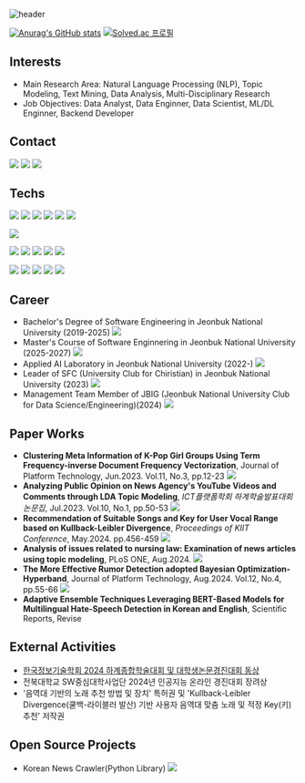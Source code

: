 ![header](https://capsule-render.vercel.app/api?type=slice&color=330099&height=200&text=Indigo_Coder&fontColor=FFFFFF&fontAlign=70&rotate=13&fontAlignY=25)  

[![Anurag's GitHub stats](https://github-readme-stats.vercel.app/api?username=Indigo-Coder-github)](https://github.com/anuraghazra/github-readme-stats)
[![Solved.ac
프로필](http://mazassumnida.wtf/api/v2/generate_badge?boj=hjs4011)](https://solved.ac/hjs4011)

## Interests
 - Main Research Area: Natural Language Processing (NLP), Topic Modeling, Text Mining, Data Analysis, Multi-Disciplinary Research
 - Job Objectives: Data Analyst, Data Enginner, Data Scientist, ML/DL Enginner, Backend Developer

## Contact
<a href="https://scholar.google.com/citations?user=kWbOhjoAAAAJ&hl=ko" target="_blank"><img src="https://img.shields.io/badge/Scholar-EA4335?style=plastic&logo=google scholar&logoColor=FFFFFF"/></a>
<a href="hjs40111@gmail.com" target="_blank"><img src="https://img.shields.io/badge/Gmail-EA4335?style=plastic&logo=gmail&logoColor=FFFFFF"/></a>
<a href="https://indigo-coder.tistory.com/" target="_blank"><img src="https://img.shields.io/badge/Tistory-000000?style=plastic&logo=Tistory&logoColor=FFFFFF"/></a>

## Techs
<a href="https://www.python.org" target="_blank"><img src="https://img.shields.io/badge/Python-3776AB?style=plastic&logo=Python&logoColor=FFFFFF"/></a>
<a href="https://www.scikit-learn.org" target="_blank"><img src="https://img.shields.io/badge/sckitlearn-F7931E?style=plastic&logo=scikitlearn&logoColor=FFFFFF"/></a>
<a href="https://www.numpy.org" target="_blank"><img src="https://img.shields.io/badge/NumPy-013243?style=plastic&logo=numpy&logoColor=FFFFFF"/></a>
<a href="https://pandas.pydata.org/" target="_blank"><img src="https://img.shields.io/badge/Pandas-150458?style=plastic&logo=pandas&logoColor=FFFFFF"/></a>
<a href="https://pytorch.org/" target="_blank"><img src="https://img.shields.io/badge/Pytorch-EE4C2C?style=plastic&logo=Pytorch&logoColor=FFFFFF"/></a>
<a href="https://www.huggingface.co" target="_blank"><img src="https://img.shields.io/badge/HuggingFace-FFD21E?style=plastic&logo=HuggingFace&logoColor=FFFFFF"/></a>

<a href="https://www.java.com/" target="_blank"><img src="https://img.shields.io/badge/Java-437291?style=plastic&logo=OpenJDK&logoColor=FFFFFF"/></a>

<a href="https://www.w3.org/html/" target="_blank"><img src="https://img.shields.io/badge/HTML-E34F26?style=plastic&logo=HTML5&logoColor=FFFFFF"/></a>
<a href="https://www.djangoproject.com/" target="_blank"><img src="https://img.shields.io/badge/Django-092E20?style=plastic&logo=django&logoColor=FFFFFF"/></a>
<a href="https://www.json.org" target="_blank"><img src="https://img.shields.io/badge/Json-000000?style=plastic&logo=json&logoColor=FFFFFF"/></a>
<a href="https://firebase.google.com/" target="_blank"><img src="https://img.shields.io/badge/Firebase-FFCA28?style=plastic&logo=firebase&logoColor=FFFFFF"/></a>
<a href="https://www.postgresql.org/" target="_blank"><img src="https://img.shields.io/badge/PostgreSQL-4169E1?style=plastic&logo=PostgreSQL&logoColor=FFFFFF"/></a>

<a href="https://code.visualstudio.com/" target="_blank"><img src="https://img.shields.io/badge/VSCode-007ACC?style=plastic&logo=visualstudiocode&logoColor=FFFFFF"/></a>
<a href="https://colab.research.google.com" target="_blank"><img src="https://img.shields.io/badge/Colab-F9AB00?style=plastic&logo=googlecolab&logoColor=FFFFFF"/></a>
<a href="https://www.jupyter.org" target="_blank"><img src="https://img.shields.io/badge/Jupyter-F37626?style=plastic&logo=jupyter&logoColor=FFFFFF"/></a>
<a href="https://www.ubuntu.com" target="_blank"><img src="https://img.shields.io/badge/Ubuntu-E95420?style=plastic&logo=ubuntu&logoColor=FFFFFF"/></a>
<a href="https://www.github.com" target="_blank"><img src="https://img.shields.io/badge/Github-181717?style=plastic&logo=github&logoColor=FFFFFF"/></a>

## Career
 - Bachelor's Degree of Software Engineering in Jeonbuk National University (2019-2025) <a href="https://software.jbnu.ac.kr" target="_blank"><img src="https://img.shields.io/badge/Website-4285F4?style=plastic&logo=googlehome&logoColor=FFFFFF"/></a>
 - Master's Course of Software Enginnering in Jeonbuk National University (2025-2027) <a href="https://software.jbnu.ac.kr" target="_blank"><img src="https://img.shields.io/badge/Website-4285F4?style=plastic&logo=googlehome&logoColor=FFFFFF"/></a>
 - Applied AI Laboratory in Jeonbuk National University (2022-) <a href="https://aidata.jbnu.ac.kr" target="_blank"><img src="https://img.shields.io/badge/Website-4285F4?style=plastic&logo=googlehome&logoColor=FFFFFF"/></a>
 - Leader of SFC (University Club for Chiristian) in Jeonbuk National University (2023) <a href="http://www.jbnudongari.com/file/club_detail_view.php?cs_ancestor=2&cs_mkey=2&cateno=2&no=40" target="_blank"><img src="https://img.shields.io/badge/Website-4285F4?style=plastic&logo=googlehome&logoColor=FFFFFF"/></a>
 - Management Team Member of JBIG (Jeonbuk National University Club for Data Science/Engineering)(2024) <a href="http://www.jbnudongari.com/file/club_detail_view.php?cs_ancestor=2&cs_mkey=2&cateno=3&no=152" target="_blank"><img src="https://img.shields.io/badge/Website-4285F4?style=plastic&logo=googlehome&logoColor=FFFFFF"/></a>

## Paper Works
- **Clustering Meta Information of K-Pop Girl Groups Using Term Frequency-inverse Document Frequency Vectorization**, Journal of Platform Technology, Jun.2023. Vol.11, No.3, pp.12-23 <a href="http://doi.org/10.23023/JPT.2023.11.3.012" target="_blank"><img src="https://img.shields.io/badge/doi-FAB70C?style=plastic&logo=doi&logoColor=FFFFFF"/></a>
- **Analyzing Public Opinion on News Agency's YouTube Videos and Comments through LDA Topic Modeling**, _ICT플랫폼학회 하계학술발표대회논문집_, Jul.2023. Vol.10, No.1, pp.50-53 <a href="https://www.dbpia.co.kr/pdf/pdfView.do?nodeId=NODE11550547" target="_blank"><img src="https://img.shields.io/badge/DBpia-4285F4?style=plastic&logo=googlehome&logoColor=FFFFFF"/></a>
- **Recommendation of Suitable Songs and Key for User Vocal Range based on Kullback-Leibler Divergence**, _Proceedings of KIIT Conference_, May.2024. pp.456-459 <a href="https://www.dbpia.co.kr/Journal/articleDetail?nodeId=NODE11825546" target="_blank"><img src="https://img.shields.io/badge/DBpia-4285F4?style=plastic&logo=googlehome&logoColor=FFFFFF"/></a>
- **Analysis of issues related to nursing law: Examination of news articles using topic modeling**, PLoS ONE, Aug.2024. <a href=https://doi.org/10.1371/journal.pone.0308065 target="_blank"><img src="https://img.shields.io/badge/doi-FAB70C?style=plastic&logo=doi&logoColor=FFFFFF"/></a>
- **The More Effective Rumor Detection adopted Bayesian Optimization-Hyperband**, Journal of Platform Technology, Aug.2024. Vol.12, No.4, pp.55-66 <a href="http://doi.org/10.23023/JPT.2024.12.3.062" target="_blank"><img src="https://img.shields.io/badge/doi-FAB70C?style=plastic&logo=doi&logoColor=FFFFFF"/></a>
- **Adaptive Ensemble Techniques Leveraging BERT-Based Models for Multilingual Hate-Speech Detection in Korean and English**, Scientific Reports, Revise

## External Activities
- [한국정보기술학회 2024 하계종합학술대회 및 대학생논문경진대회 동상](https://ki-it.or.kr/board/maininfo/article/142940)
- 전북대학교 SW중심대학사업단 2024년 인공지능 온라인 경진대회 장려상
- '음역대 기반의 노래 추천 방법 및 장치' 특허권 및 'Kullback-Leibler Divergence(쿨백-라이블러 발산) 기반 사용자 음역대 맞춤 노래 및 적정 Key(키) 추천' 저작권

## Open Source Projects
 - Korean News Crawler(Python Library) <a href="https://github.com/Indigo-Coder-github/Korean_News_Crawler" target="_blank"><img src="https://img.shields.io/badge/GitHub-181717?style=plastic&logo=GitHub&logoColor=FFFFFF"/></a>
